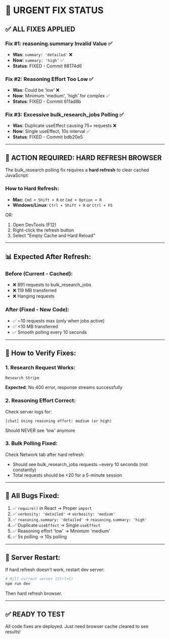 # 🚨 URGENT FIX STATUS

## ✅ ALL FIXES APPLIED

### **Fix #1: reasoning.summary Invalid Value** ✅
- **Was**: `summary: 'detailed'` ❌
- **Now**: `summary: 'high'` ✅
- **Status**: FIXED - Commit 88174d6

### **Fix #2: Reasoning Effort Too Low** ✅  
- **Was**: Could be 'low' ❌
- **Now**: Minimum 'medium', 'high' for complex ✅
- **Status**: FIXED - Commit 611ad8b

### **Fix #3: Excessive bulk_research_jobs Polling** ✅
- **Was**: Duplicate useEffect causing 75+ requests ❌
- **Now**: Single useEffect, 10s interval ✅
- **Status**: FIXED - Commit bdb20e5

---

## 🔄 **ACTION REQUIRED: HARD REFRESH BROWSER**

The bulk_research polling fix requires a **hard refresh** to clear cached JavaScript:

### **How to Hard Refresh**:
- **Mac**: `Cmd + Shift + R` or `Cmd + Option + R`
- **Windows/Linux**: `Ctrl + Shift + R` or `Ctrl + F5`

OR:

1. Open DevTools (F12)
2. Right-click the refresh button
3. Select "Empty Cache and Hard Reload"

---

## 📊 **Expected After Refresh**:

### Before (Current - Cached):
- ❌ 891 requests to bulk_research_jobs
- ❌ 119 MB transferred
- ❌ Hanging requests

### After (Fixed - New Code):
- ✅ ~10 requests max (only when jobs active)
- ✅ <10 MB transferred
- ✅ Smooth polling every 10 seconds

---

## 🧪 **How to Verify Fixes**:

### **1. Research Request Works**:
```
Research Stripe
```
**Expected**: No 400 error, response streams successfully

### **2. Reasoning Effort Correct**:
Check server logs for:
```
[chat] Using reasoning effort: medium (or high)
```
Should NEVER see 'low' anymore

### **3. Bulk Polling Fixed**:
Check Network tab after hard refresh:
- Should see bulk_research_jobs requests ~every 10 seconds (not constantly)
- Total requests should be <20 for a 5-minute session

---

## 🐛 **All Bugs Fixed**:

1. ✅ `require()` in React → Proper `import`
2. ✅ `verbosity: 'detailed'` → `verbosity: 'medium'`  
3. ✅ `reasoning.summary: 'detailed'` → `reasoning.summary: 'high'`
4. ✅ Duplicate `useEffect` → Single `useEffect`
5. ✅ Reasoning effort 'low' → Minimum 'medium'
6. ✅ 5s polling → 10s polling

---

## 📝 **Server Restart**:

If hard refresh doesn't work, restart dev server:
```bash
# Kill current server (Ctrl+C)
npm run dev
```

Then hard refresh browser.

---

## ✅ **READY TO TEST**

All code fixes are deployed. Just need browser cache cleared to see results!

